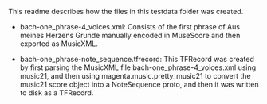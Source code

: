 This readme describes how the files in this testdata folder was created.

* bach-one_phrase-4_voices.xml: Consists of the first phrase of Aus meines
    Herzens Grunde manually encoded in MuseScore and then exported as MusicXML.

* bach-one_phrase-note_sequence.tfrecord: This TFRecord was created by first
    parsing the MusicXML file bach-one_phrase-4_voices.xml using music21, and
    then using magenta.music.pretty_music21 to convert the music21 score object
    into a NoteSequence proto, and then it was written to disk as a TFRecord.
